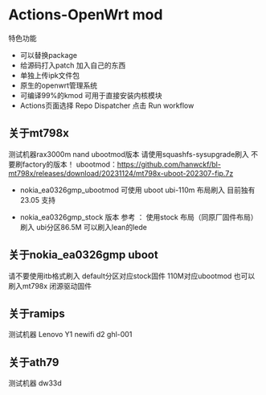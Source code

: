 # Actions-OpenWrt mod


 特色功能

- 可以替换package
- 给源码打入patch 加入自己的东西
- 单独上传ipk文件包
- 原生的openwrt管理系统
- 可编译99%的kmod 可用于直接安装内核模块
- Actions页面选择 Repo Dispatcher 点击 Run workflow

## 关于mt798x
 测试机器rax3000m nand ubootmod版本 请使用squashfs-sysupgrade刷入 不要刷factory的版本！
ubootmod：https://github.com/hanwckf/bl-mt798x/releases/download/20231124/mt798x-uboot-202307-fip.7z

- nokia_ea0326gmp_ubootmod 可使用 uboot ubi-110m 布局刷入 目前独有23.05 支持

- nokia_ea0326gmp_stock 版本 参考 ：
使用stock 布局（同原厂固件布局）刷入  ubi分区86.5M  可以刷入lean的lede

## 关于nokia_ea0326gmp uboot
请不要使用itb格式刷入  default分区对应stock固件 110M对应ubootmod 也可以刷入mt798x 闭源驱动固件

## 关于ramips
测试机器 Lenovo Y1 newifi d2 ghl-001
## 关于ath79
测试机器 dw33d
